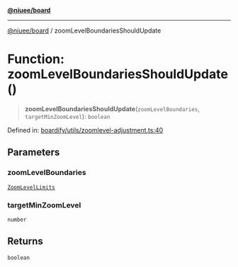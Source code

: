 [**@niuee/board**](../README.md)

***

[@niuee/board](../globals.md) / zoomLevelBoundariesShouldUpdate

# Function: zoomLevelBoundariesShouldUpdate()

> **zoomLevelBoundariesShouldUpdate**(`zoomLevelBoundaries`, `targetMinZoomLevel`): `boolean`

Defined in: [boardify/utils/zoomlevel-adjustment.ts:40](https://github.com/niuee/board/blob/e6c1edcccf6525a0cc9088782c7c4653e837f533/src/boardify/utils/zoomlevel-adjustment.ts#L40)

## Parameters

### zoomLevelBoundaries

[`ZoomLevelLimits`](../type-aliases/ZoomLevelLimits.md)

### targetMinZoomLevel

`number`

## Returns

`boolean`
